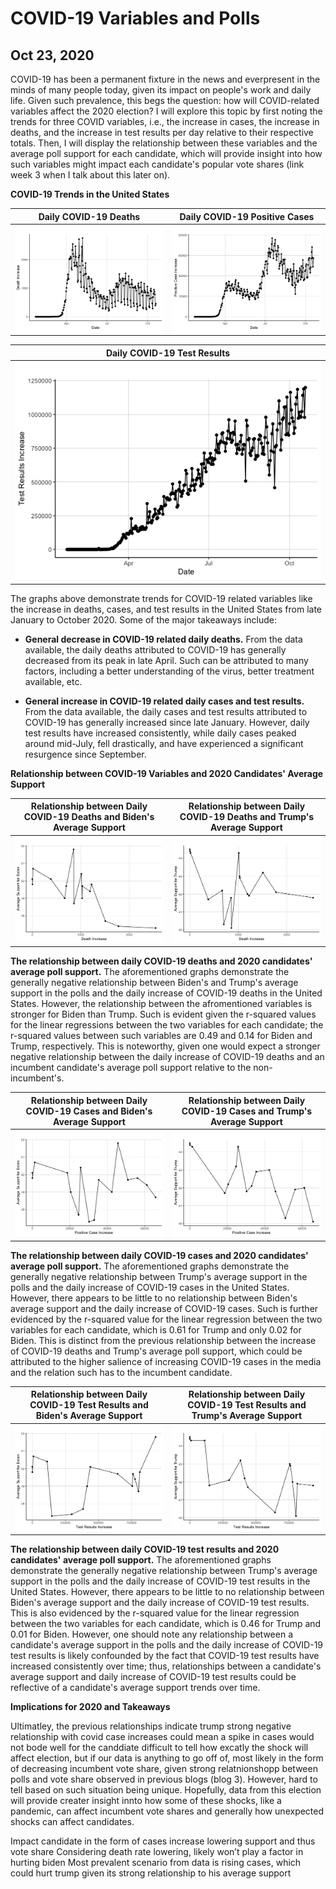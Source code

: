 # COVID-19 Variables and Polls
## Oct 23, 2020

COVID-19 has been a permanent fixture in the news and everpresent in the minds of many people today, given its impact on people's work and daily life. Given such prevalence, this begs the question: how will COVID-related variables affect the 2020 election? I will explore this topic by first noting the trends for three COVID variables, i.e., the increase in cases, the increase in deaths, and the increase in test results per day relative to their respective totals. Then, I will display the relationship between these variables and the average poll support for each candidate, which will provide insight into how such variables might impact each candidate's popular vote shares (link week 3 when I talk about this later on).

**COVID-19 Trends in the United States**

Daily COVID-19 Deaths |  Daily COVID-19 Positive Cases 
:-------------------------:|:-------------------------:
![](Shocks1.png)|![](Shocks2.png)

| Daily COVID-19 Test Results |
|:-:|
| ![](Shocks3.png)  |

The graphs above demonstrate trends for COVID-19 related variables like the increase in deaths, cases, and test results in the United States from late January to October 2020. Some of the major takeaways include:

* **General decrease in COVID-19 related daily deaths.** From the data available, the daily deaths attributed to COVID-19 has generally decreased from its peak in late April. Such can be attributed to many factors, including a better understanding of the virus, better treatment available, etc.  

* **General increase in COVID-19 related daily cases and test results.** From the data available, the daily cases and test results attributed to COVID-19 has generally increased since late January. However, daily test results have increased consistently, while daily cases peaked around mid-July, fell drastically, and have experienced a significant resurgence since September. 

**Relationship between COVID-19 Variables and 2020 Candidates' Average Support**

Relationship between Daily COVID-19 Deaths and Biden's Average Support  |  Relationship between Daily COVID-19 Deaths and Trump's Average Support 
:-------------------------:|:-------------------------:
![](Shocks4.png)|![](Shocks5.png)

**The relationship between daily COVID-19 deaths and 2020 candidates' average poll support.** The aforementioned graphs demonstrate the generally negative relationship between Biden's and Trump's average support in the polls and the daily increase of COVID-19 deaths in the United States. However, the relationship between the afromentioned variables is stronger for Biden than Trump. Such is evident given the r-squared values for the linear regressions between the two variables for each candidate; the r-squared values between such variables are 0.49 and 0.14 for Biden and Trump, respectively. This is noteworthy, given one would expect a stronger negative relationship between the daily increase of COVID-19 deaths and an incumbent candidate's average poll support relative to the non-incumbent's. 

Relationship between Daily COVID-19 Cases and Biden's Average Support  |  Relationship between Daily COVID-19 Cases and Trump's Average Support 
:-------------------------:|:-------------------------:
![](Shocks6.png)|![](Shocks7.png)

**The relationship between daily COVID-19 cases and 2020 candidates' average poll support.** The aforementioned graphs demonstrate the generally negative relationship between Trump's average support in the polls and the daily increase of COVID-19 cases in the United States. However, there appears to be little to no relationship between Biden's average support and the daily increase of COVID-19 cases. Such is further evidenced by the r-squared value for the linear regression between the two variables for each candidate, which is 0.61 for Trump and only 0.02 for Biden. This is distinct from the previous relationship between the increase of COVID-19 deaths and Trump's average poll support, which could be attributed to the higher salience of increasing COVID-19 cases in the media and the relation such has to the incumbent candidate. 

Relationship between Daily COVID-19 Test Results and Biden's Average Support  |  Relationship between Daily COVID-19 Test Results and Trump's Average Support 
:-------------------------:|:-------------------------:
![](Shocks8.png)|![](Shocks9.png)

**The relationship between daily COVID-19 test results and 2020 candidates' average poll support.** The aforementioned graphs demonstrate the generally negative relationship between Trump's average support in the polls and the daily increase of COVID-19 test results in the United States. However, there appears to be little to no relationship between Biden's average support and the daily increase of COVID-19 test results. This is also evidenced by the r-squared value for the linear regression between the two variables for each candidate, which is 0.46 for Trump and 0.01 for Biden. However, one should note any relationship between a candidate's average support in the polls and the daily increase of COVID-19 test results is likely confounded by the fact that COVID-19 test results have increased consistently over time; thus, relationships between a candidate's average support and daily increase of COVID-19 test results could be reflective of a candidate's average support trends over time.

**Implications for 2020 and Takeaways**

Ultimatley, the previous relationships indicate 
trump strong negative relationship with covid case increases could mean a spike in cases would not bode well for the canddiate 
difficult to tell how excatly the shock will affect election, but if our data is anything to go off of, most likely in the form of decreasing incumbent vote share, given strong relatnionshopp between polls and vote share observed in previous blogs (blog 3). However, hard to tell based on such situation being unique. 
Hopefully, data from this election will provide creater insight innto how some of these shocks, like a pandemic, can affect incumbent vote shares and generally how unexpected shocks can affect candidates.

Impact candidate in the form of cases increase lowering support and thus vote share 
Considering death rate lowering, likely won’t play a factor in hurting biden
Most prevalent scenario from data is rising cases, which could hurt trump given its strong relationship to his average support 



